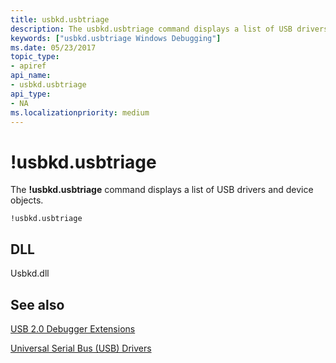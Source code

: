 ```yaml
---
title: usbkd.usbtriage
description: The usbkd.usbtriage command displays a list of USB drivers and device objects.
keywords: ["usbkd.usbtriage Windows Debugging"]
ms.date: 05/23/2017
topic_type:
- apiref
api_name:
- usbkd.usbtriage
api_type:
- NA
ms.localizationpriority: medium
---
```


# !usbkd.usbtriage


The **!usbkd.usbtriage** command displays a list of USB drivers and device objects.

```dbgcmd
!usbkd.usbtriage
```

## <span id="DLL"></span><span id="dll"></span>DLL


Usbkd.dll

## <span id="see_also"></span>See also


[USB 2.0 Debugger Extensions](usb-2-0-extensions.md)

[Universal Serial Bus (USB) Drivers](../usbcon/index.md)

 

